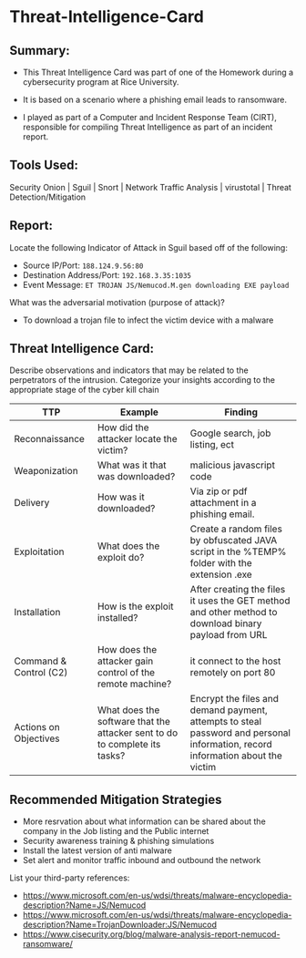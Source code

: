 # Threat-Intelligence-Card


## <strong><bold>Summary:</bold></strong>

 * This Threat Intelligence Card was part of one of the Homework during a cybersecurity program at Rice University.
 
 * It is based on a scenario where a phishing email leads to ransomware.
 
 * I played as part of a Computer and Incident Response Team (CIRT), responsible for compiling Threat Intelligence as part of an incident report.
 
 ## <strong>Tools Used</strong>:
 
 Security Onion | Sguil | Snort | Network Traffic Analysis | virustotal | Threat Detection/Mitigation
 
 
  ## <strong>Report</strong>:
  
  
Locate the following Indicator of Attack in Sguil based off of the following:

* Source IP/Port: `188.124.9.56:80`
* Destination Address/Port: `192.168.3.35:1035`
* Event Message: `ET TROJAN JS/Nemucod.M.gen downloading EXE payload`


What was the adversarial motivation (purpose of attack)?


* To download a trojan file to infect the victim device with a malware



## <strong>Threat Intelligence Card</strong>:


Describe observations and indicators that may be related to the perpetrators of the intrusion. Categorize your insights according to the appropriate stage of the cyber kill chain


| TTP  | Example   | Finding |
|---|---|---|
|  Reconnaissance | How did the attacker locate the victim? | Google search, job listing, ect   |
| Weaponization  |  What was it that was downloaded? | malicious javascript code   |
|  Delivery | How was it downloaded? |  Via zip or pdf attachment in a phishing email.  |
| Exploitation  | What does the exploit do? |  Create a random files by obfuscated JAVA script in the %TEMP% folder with the extension .exe  |
|  Installation | How is the exploit installed? | After creating the files it uses the GET method and other method to download binary payload from URL  |
| Command & Control (C2)  |  How does the attacker gain control of the remote machine? | it connect to the host remotely on port 80  |
|  Actions on Objectives | What does the software that the attacker sent to do to complete its tasks?  |  Encrypt the files and demand payment, attempts to steal password and personal information, record information about the victim |



## Recommended Mitigation Strategies

* More resrvation about what information can be shared about the company in the Job listing and the Public internet 
* Security awareness training & phishing simulations
* Install the latest version of anti malware
* Set alert and monitor traffic inbound and outbound the network



List your third-party references: 

* https://www.microsoft.com/en-us/wdsi/threats/malware-encyclopedia-description?Name=JS/Nemucod
* https://www.microsoft.com/en-us/wdsi/threats/malware-encyclopedia-description?Name=TrojanDownloader:JS/Nemucod
* https://www.cisecurity.org/blog/malware-analysis-report-nemucod-ransomware/






